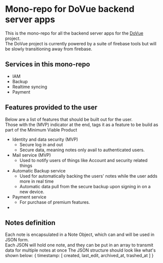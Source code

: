 # Mono-repo for DoVue backend server apps
This is the mono-repo for all the backend server apps for the [DoVue](https://github.com/Jaimeloeuf/DoVue) project.  
The DoVue project is currently powered by a suite of firebase tools but will be slowly transitioning away from firebase.

## Services in this mono-repo
- IAM
- Backup
- Realtime syncing
- Payment

## Features provided to the user
Below are a list of features that should be built out for the user.  
Those with the (MVP) indicator at the end, tags it as a feature to be build as part of the Minimum Viable Product

- Identity and data security (MVP)
    - Secure log in and out
    - Secure data, meaning notes only avail to authenticated users.
- Mail service (MVP)
    - Used to notify users of things like Account and security related things
- Automatic Backup service
    - Used for automatically backing the users' notes while the user adds more in real time
    - Automatic data pull from the secure backup upon signing in on a new device.
- Payment service
    - For purchase of premium features.
- 

## Notes definition
Each note is encapsulated in a Note Object, which can and will be used in JSON form.  
Each JSON will hold one note, and they can be put in an array to transmit data for multiple notes at once
The JSON structure should look like what's shown below:
{
    timestamp: [
        created,
        last_edit,
        archived_at,
        trashed_at
    ]
}